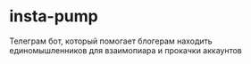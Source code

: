 # insta-pump
Телеграм бот, который помогает блогерам находить единомышленников для взаимопиара и прокачки аккаунтов 
